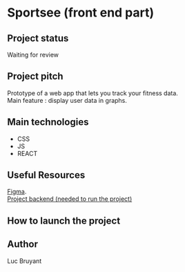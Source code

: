 # Sportsee (front end part)

## Project status
Waiting for review

## Project pitch
Prototype of a web app that lets you track your fitness data.  
Main feature : display user data in graphs. 

## Main technologies
- CSS  
- JS  
- REACT  

## Useful Resources
[Figma](https://www.figma.com/file/BMomGVZqLZb811mDMShpLu/UI-design-Sportify-FR?t=DHOqyie0gq1Vml4W-0).  
[Project backend (needed to run the project)](https://github.com/l-bruyant/sportsee-back)

## How to launch the project 

## Author
Luc Bruyant
